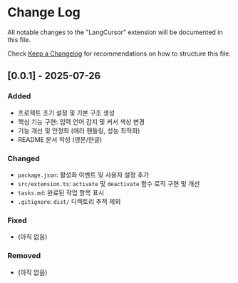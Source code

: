 # Change Log

All notable changes to the "LangCursor" extension will be documented in this file.

Check [Keep a Changelog](http://keepachangelog.com/) for recommendations on how to structure this file.

## [0.0.1] - 2025-07-26

### Added
- 프로젝트 초기 설정 및 기본 구조 생성
- 핵심 기능 구현: 입력 언어 감지 및 커서 색상 변경
- 기능 개선 및 안정화 (에러 핸들링, 성능 최적화)
- README 문서 작성 (영문/한글)

### Changed
- `package.json`: 활성화 이벤트 및 사용자 설정 추가
- `src/extension.ts`: `activate` 및 `deactivate` 함수 로직 구현 및 개선
- `tasks.md`: 완료된 작업 항목 표시
- `.gitignore`: `dist/` 디렉토리 추적 제외

### Fixed
- (아직 없음)

### Removed
- (아직 없음)